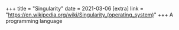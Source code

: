 +++
title = "Singularity"
date = 2021-03-06
[extra]
link = "https://en.wikipedia.org/wiki/Singularity_(operating_system)"
+++
A programming language

